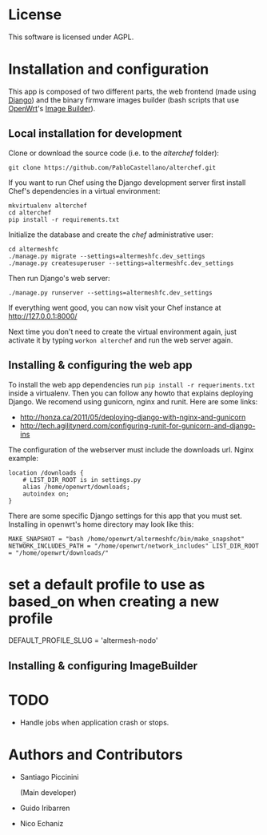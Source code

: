 # License

This software is licensed under AGPL.

# Installation and configuration

This app is composed of two different parts, the web frontend (made using [Django][a5c7f1f3]) and the binary firmware images builder (bash scripts that use [OpenWrt][8bd94350]'s [Image Builder][4d820bde]).

## Local installation for development

Clone or download the source code (i.e. to the _alterchef_ folder):

```
git clone https://github.com/PabloCastellano/alterchef.git
```

If you want to run Chef using the Django development server first install Chef's dependencies in a virtual environment:

```
mkvirtualenv alterchef
cd alterchef
pip install -r requirements.txt
```

Initialize the database and create the _chef_ administrative user:

```
cd altermeshfc
./manage.py migrate --settings=altermeshfc.dev_settings
./manage.py createsuperuser --settings=altermeshfc.dev_settings
```

Then run Django's web server:

```
./manage.py runserver --settings=altermeshfc.dev_settings
```

If everything went good, you can now visit your Chef instance at <http://127.0.0.1:8000/>

Next time you don't need to create the virtual environment again, just activate it by typing `workon alterchef` and run the web server again.

## Installing & configuring the web app

To install the web app dependencies run `pip install -r requeriments.txt` inside a virtualenv. Then you can follow any howto that explains deploying Django. We recomend using gunicorn, nginx and runit. Here are some links:

- <http://honza.ca/2011/05/deploying-django-with-nginx-and-gunicorn>
- <http://tech.agilitynerd.com/configuring-runit-for-gunicorn-and-django-ins>

The configuration of the webserver must include the downloads url. Nginx example:

```
location /downloads {
    # LIST_DIR_ROOT is in settings.py
    alias /home/openwrt/downloads;
    autoindex on;
}
```

There are some specific Django settings for this app that you must set. Installing in openwrt's home directory may look like this:

```
MAKE_SNAPSHOT = "bash /home/openwrt/altermeshfc/bin/make_snapshot" NETWORK_INCLUDES_PATH = "/home/openwrt/network_includes" LIST_DIR_ROOT = "/home/openwrt/downloads/"
```

# set a default profile to use as based_on when creating a new profile

DEFAULT_PROFILE_SLUG = 'altermesh-nodo'

## Installing & configuring ImageBuilder

# TODO

- Handle jobs when application crash or stops.

# Authors and Contributors

- Santiago Piccinini

  <spiccinini at="" altermundi.net=""> (Main developer)</spiccinini>

- Guido Iribarren

- Nico Echaniz

[4d820bde]: https://wiki.openwrt.org/doc/howto/obtain.firmware.generate "OpenWrt Image Generator (Image Builder)"
[8bd94350]: https://openwrt.org/ "OpenWrt"
[a5c7f1f3]: https://www.djangoproject.com/ "The Web framework for perfectionists with deadlines | Django"
